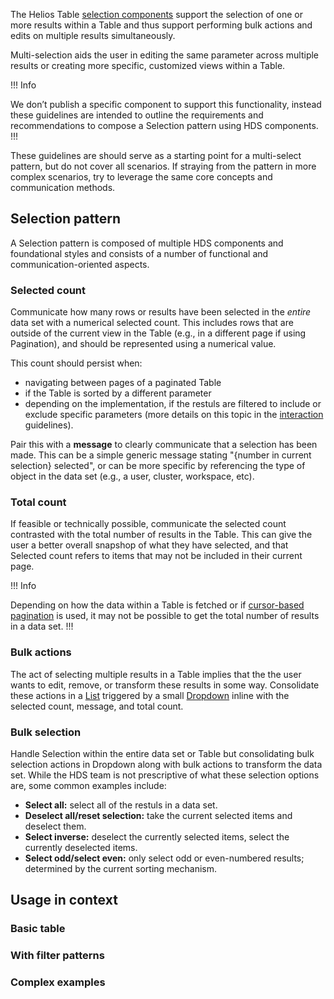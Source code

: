 The Helios Table [selection components](/components/table#multi-select) support the selection of one or more results within a Table and thus support performing bulk actions and edits on multiple results simultaneously.

Multi-selection aids the user in editing the same parameter across multiple results or creating more specific, customized views within a Table.

!!! Info

We don’t publish a specific component to support this functionality, instead these guidelines are intended to outline the requirements and recommendations to compose a Selection pattern using HDS components.
!!!

These guidelines are should serve as a starting point for a multi-select pattern, but do not cover all scenarios. If straying from the pattern in more complex scenarios, try to leverage the same core concepts and communication methods.

## Selection pattern

A Selection pattern is composed of multiple HDS components and foundational styles and consists of a number of functional and communication-oriented aspects.

### Selected count

Communicate how many rows or results have been selected in the _entire_ data set with a numerical selected count. This includes rows that are outside of the current view in the Table (e.g., in a different page if using Pagination), and should be represented using a numerical value.

This count should persist when:

- navigating between pages of a paginated Table
- if the Table is sorted by a different parameter
- depending on the implementation, if the restuls are filtered to include or exclude specific parameters (more details on this topic in the [interaction](/patterns/multi-selection?tab=interaction) guidelines).

Pair this with a **message** to clearly communicate that a selection has been made. This can be a simple generic message stating "{number in current selection} selected", or can be more specific by referencing the type of object in the data set (e.g., a user, cluster, workspace, etc).

<!--Insert image here with generic vs specific message-->

### Total count

If feasible or technically possible, communicate the selected count contrasted with the total number of results in the Table. This can give the user a better overall snapshop of what they have selected, and that Selected count refers to items that may not be included in their current page.

<!--Insert an image withoptions for total count-->

!!! Info

Depending on how the data within a Table is fetched or if [cursor-based pagination](/components/pagination#numbered-vs-compact) is used, it may not be possible to get the total number of results in a data set.
!!!

### Bulk actions

The act of selecting multiple results in a Table implies that the the user wants to edit, remove, or transform these results in some way. Consolidate these actions in a [List](/components/dropdown#list) triggered by a small [Dropdown](/components/dropdown) inline with the selected count, message, and total count.

<!--Insert image here with bulk actions example-->

### Bulk selection

Handle Selection within the entire data set or Table but consolidating bulk selection actions in Dropdown along with bulk actions to transform the data set. While the HDS team is not prescriptive of what these selection options are, some common examples include:

- **Select all:** select all of the restuls in a data set.
- **Deselect all/reset selection:** take the current selected items and deselect them.
- **Select inverse:** deselect the currently selected items, select the currently deselected items.
- **Select odd/select even:** only select odd or even-numbered results; determined by the current sorting mechanism.

## Usage in context

### Basic table

### With filter patterns

### Complex examples

